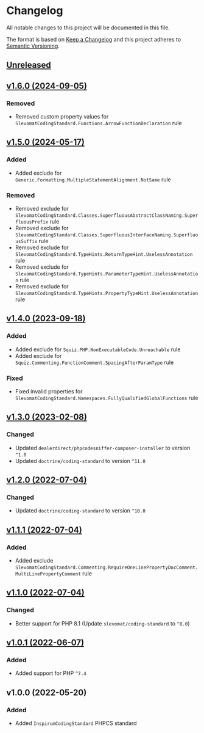 # Changelog

All notable changes to this project will be documented in this file.

The format is based on [Keep a Changelog](http://keepachangelog.com/en/1.0.0/)
and this project adheres to [Semantic Versioning](http://semver.org/spec/v2.0.0.html).


## [Unreleased](https://github.com/inspirum/coding-standard-php/compare/v1.6.0...master)


## [v1.6.0 (2024-09-05)](https://github.com/inspirum/coding-standard-php/compare/v1.5.0...v1.6.0)
### Removed
- Removed custom property values for `SlevomatCodingStandard.Functions.ArrowFunctionDeclaration` rule


## [v1.5.0 (2024-05-17)](https://github.com/inspirum/coding-standard-php/compare/v1.4.0...v1.5.0)
### Added
- Added exclude for `Generic.Formatting.MultipleStatementAlignment.NotSame` rule
### Removed
- Removed exclude for `SlevomatCodingStandard.Classes.SuperfluousAbstractClassNaming.SuperfluousPrefix` rule
- Removed exclude for `SlevomatCodingStandard.Classes.SuperfluousInterfaceNaming.SuperfluousSuffix` rule
- Removed exclude for `SlevomatCodingStandard.TypeHints.ReturnTypeHint.UselessAnnotation` rule
- Removed exclude for `SlevomatCodingStandard.TypeHints.ParameterTypeHint.UselessAnnotation` rule
- Removed exclude for `SlevomatCodingStandard.TypeHints.PropertyTypeHint.UselessAnnotation` rule


## [v1.4.0 (2023-09-18)](https://github.com/inspirum/coding-standard-php/compare/v1.3.0...v1.4.0)
### Added
- Added exclude for `Squiz.PHP.NonExecutableCode.Unreachable` rule
- Added exclude for `Squiz.Commenting.FunctionComment.SpacingAfterParamType` rule
### Fixed
- Fixed invalid properties for `SlevomatCodingStandard.Namespaces.FullyQualifiedGlobalFunctions` rule


## [v1.3.0 (2023-02-08)](https://github.com/inspirum/coding-standard-php/compare/v1.2.0...v1.3.0)
### Changed
- Updated `dealerdirect/phpcodesniffer-composer-installer` to version `^1.0`
- Updated `doctrine/coding-standard` to version `^11.0`


## [v1.2.0 (2022-07-04)](https://github.com/inspirum/coding-standard-php/compare/v1.1.1...v1.2.0)
### Changed
- Updated `doctrine/coding-standard` to version `^10.0`


## [v1.1.1 (2022-07-04)](https://github.com/inspirum/coding-standard-php/compare/v1.1.0...v1.1.1)
### Added
- Added exclude `SlevomatCodingStandard.Commenting.RequireOneLinePropertyDocComment.MultiLinePropertyComment` rule


## [v1.1.0 (2022-07-04)](https://github.com/inspirum/coding-standard-php/compare/v1.0.1...v1.1.0)
### Changed
- Better support for PHP 8.1 (Update `slevomat/coding-standard` to `^8.0`)


## [v1.0.1 (2022-06-07)](https://github.com/inspirum/coding-standard-php/compare/v1.0.0...v1.0.1)
### Added
- Added support for PHP `^7.4`


## v1.0.0 (2022-05-20) 
### Added
- Added `InspirumCodingStandard` PHPCS standard
